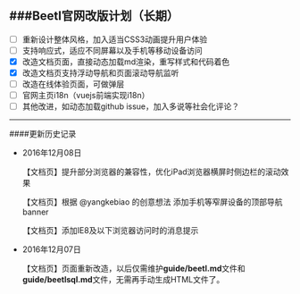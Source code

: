 ###Beetl官网改版计划（长期）
---
- [ ] 重新设计整体风格，加入适当CSS3动画提升用户体验
- [ ] 支持响应式，适应不同屏幕以及手机等移动设备访问
- [x] 改造文档页面，直接动态加载md渲染，重写样式和代码着色
- [x] 改造文档页支持浮动导航和页面滚动导航监听
- [ ] 改造在线体验页面，可做弹层
- [ ] 官网主页i18n（vuejs前端实现i18n）
- [ ] 其他改进，如动态加载github issue，加入多说等社会化评论？

---

####更新历史记录

-   2016年12月08日

    【文档页】提升部分浏览器的兼容性，优化iPad浏览器横屏时侧边栏的滚动效果

    【文档页】根据 @yangkebiao 的创意想法 添加手机等窄屏设备的顶部导航banner

    【文档页】添加IE8及以下浏览器访问时的消息提示

-   2016年12月07日

    【文档页】页面重新改造，以后仅需维护**guide/beetl.md**文件和**guide/beetlsql.md**文件，无需再手动生成HTML文件了。